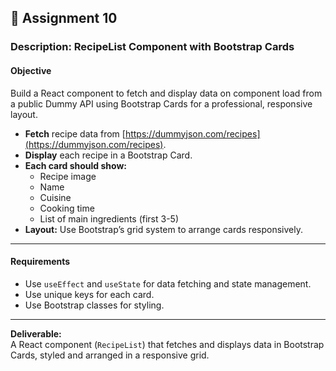 ## 📝 **Assignment 10**

### Description: RecipeList Component with Bootstrap Cards

#### Objective

Build a React component to fetch and display data on component load from a public Dummy API using Bootstrap Cards for a professional, responsive layout.


- **Fetch** recipe data from [https://dummyjson.com/recipes](https://dummyjson.com/recipes).
- **Display** each recipe in a Bootstrap Card.
- **Each card should show:**
  - Recipe image
  - Name
  - Cuisine
  - Cooking time
  - List of main ingredients (first 3-5)
- **Layout:** Use Bootstrap’s grid system to arrange cards responsively.

---

#### Requirements

- Use `useEffect` and `useState` for data fetching and state management.
- Use unique keys for each card.
- Use Bootstrap classes for styling.

---

**Deliverable:**  
A React component (`RecipeList`) that fetches and displays data in Bootstrap Cards, styled and arranged in a responsive grid.